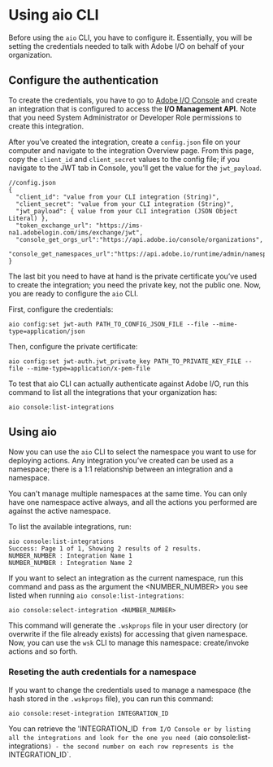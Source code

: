 # Using aio CLI

Before using the `aio` CLI, you have to configure it. Essentially, you will be setting the credentials needed to talk with Adobe I/O on behalf of your organization.

## Configure the authentication

To create the credentials, you have to go to [Adobe I/O Console](https://console.adobe.io) and create an integration that is configured to access the **I/O Management API.** Note that you need System Administrator or Developer Role permissions to create this integration.

After you&rsquo;ve created the integration, create a `config.json` file on your computer and navigate to the integration Overview page. From this page, copy the `client_id` and `client_secret` values to the config file; if you navigate to the JWT tab in Console, you&rsquo;ll get the value for the `jwt_payload`.

```
//config.json 
{
  "client_id": "value from your CLI integration (String)",
  "client_secret": "value from your CLI integration (String)",
  "jwt_payload": { value from your CLI integration (JSON Object Literal) },
  "token_exchange_url": "https://ims-na1.adobelogin.com/ims/exchange/jwt",
  "console_get_orgs_url":"https://api.adobe.io/console/organizations",
  "console_get_namespaces_url":"https://api.adobe.io/runtime/admin/namespaces/"
}
```

The last bit you need to have at hand is the private certificate you&rsquo;ve used to create the integration; you need the private key, not the public one. Now, you are ready to configure the `aio` CLI.

First, configure the credentials:

```
aio config:set jwt-auth PATH_TO_CONFIG_JSON_FILE --file --mime-type=application/json
```

Then, configure the private certificate:

```
aio config:set jwt-auth.jwt_private_key PATH_TO_PRIVATE_KEY_FILE --file --mime-type=application/x-pem-file
```

To test that aio CLI can actually authenticate against Adobe I/O, run this command to list all the integrations that your organization has:

```
aio console:list-integrations
```

## Using aio 

Now you can use the `aio` CLI to select the namespace you want to use for deploying actions. Any integration you&rsquo;ve created can be used as a namespace; there is a 1:1 relationship between an integration and a namespace. 

You can't manage multiple namespaces at the same time. You can only have one namespace active always, and all the actions you performed are against the active namespace.

To list the available integrations, run:

```
aio console:list-integrations
Success: Page 1 of 1, Showing 2 results of 2 results.
NUMBER_NUMBER : Integration Name 1
NUMBER_NUMBER : Integration Name 2
```

If you want to select an integration as the current namespace, run this command and pass as the argument the <NUMBER_NUMBER> you see listed when running `aio console:list-integrations`:

```
aio console:select-integration <NUMBER_NUMBER>
```

This command will generate the `.wskprops` file in your user directory (or overwrite if the file already exists) for accessing that given namespace. Now, you can use the `wsk` CLI to manage this namespace: create/invoke actions and so forth.

### Reseting the auth credentials for a namespace

If you want to change the credentials used to manage a namespace (the hash stored in the `.wskprops` file), you can run this command:
```
aio console:reset-integration INTEGRATION_ID
```
You can retrieve the 'INTEGRATION_ID` from I/O Console or by listing all the integrations and look for the one you need (`aio console:list-integrations`) - the second number on each row represents is the `INTEGRATION_ID`.